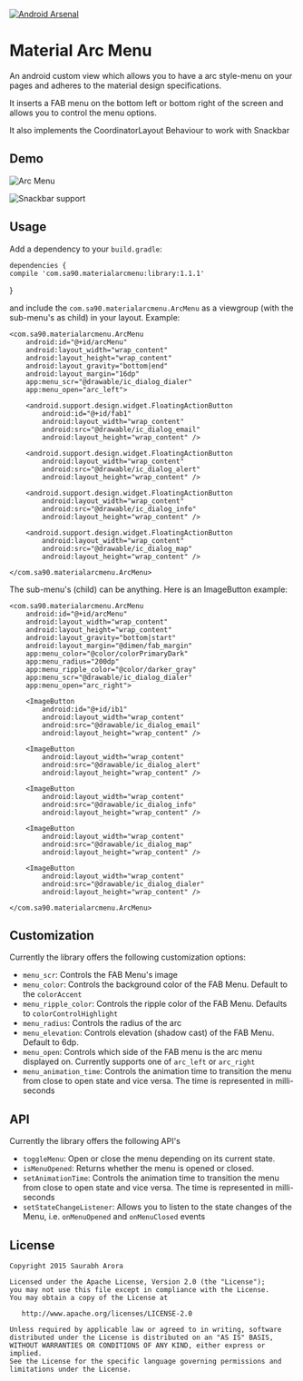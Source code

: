 [![Android Arsenal](https://img.shields.io/badge/Android%20Arsenal-MaterialArcMenu-green.svg?style=true)](https://android-arsenal.com/details/1/2936)

Material Arc Menu
=================

An android custom view which allows you to have a arc style-menu on your pages and adheres to the material design specifications.

It inserts a FAB menu on the bottom left or bottom right of the screen and allows you to control the menu options.

It also implements the CoordinatorLayout Behaviour to work with Snackbar

Demo
-------
![Arc Menu](https://raw.githubusercontent.com/saurabharora90/MaterialArcMenu/develop/assets/show_menu.gif)

![Snackbar support](https://raw.githubusercontent.com/saurabharora90/MaterialArcMenu/develop/assets/snackbar.gif)

Usage
-------
Add a dependency to your `build.gradle`:

    dependencies {
    compile 'com.sa90.materialarcmenu:library:1.1.1'
}

and include the `com.sa90.materialarcmenu.ArcMenu` as a viewgroup (with the sub-menu's as child) in your layout.
Example:

    <com.sa90.materialarcmenu.ArcMenu
        android:id="@+id/arcMenu"
        android:layout_width="wrap_content"
        android:layout_height="wrap_content"
        android:layout_gravity="bottom|end"
        android:layout_margin="16dp"
        app:menu_scr="@drawable/ic_dialog_dialer"
        app:menu_open="arc_left">

        <android.support.design.widget.FloatingActionButton
            android:id="@+id/fab1"
            android:layout_width="wrap_content"
	        android:src="@drawable/ic_dialog_email"
            android:layout_height="wrap_content" />

        <android.support.design.widget.FloatingActionButton
            android:layout_width="wrap_content"
	        android:src="@drawable/ic_dialog_alert"
            android:layout_height="wrap_content" />

        <android.support.design.widget.FloatingActionButton
            android:layout_width="wrap_content"
            android:src="@drawable/ic_dialog_info"
            android:layout_height="wrap_content" />

        <android.support.design.widget.FloatingActionButton
            android:layout_width="wrap_content"
            android:src="@drawable/ic_dialog_map"
            android:layout_height="wrap_content" />

    </com.sa90.materialarcmenu.ArcMenu>

The sub-menu's (child) can be anything. Here is an ImageButton example:

    <com.sa90.materialarcmenu.ArcMenu
        android:id="@+id/arcMenu"
        android:layout_width="wrap_content"
        android:layout_height="wrap_content"
        android:layout_gravity="bottom|start"
        android:layout_margin="@dimen/fab_margin"
        app:menu_color="@color/colorPrimaryDark"
        app:menu_radius="200dp"
        app:menu_ripple_color="@color/darker_gray"
        app:menu_scr="@drawable/ic_dialog_dialer"
        app:menu_open="arc_right">

        <ImageButton
            android:id="@+id/ib1"
            android:layout_width="wrap_content"
            android:src="@drawable/ic_dialog_email"
            android:layout_height="wrap_content" />

        <ImageButton
            android:layout_width="wrap_content"
            android:src="@drawable/ic_dialog_alert"
            android:layout_height="wrap_content" />

        <ImageButton
            android:layout_width="wrap_content"
            android:src="@drawable/ic_dialog_info"
            android:layout_height="wrap_content" />

        <ImageButton
            android:layout_width="wrap_content"
            android:src="@drawable/ic_dialog_map"
            android:layout_height="wrap_content" />

        <ImageButton
            android:layout_width="wrap_content"
	        android:src="@drawable/ic_dialog_dialer"
            android:layout_height="wrap_content" />

    </com.sa90.materialarcmenu.ArcMenu>

Customization
-------
Currently the library offers the following customization options:

 - `menu_scr`: Controls the FAB Menu's image
 - `menu_color`: Controls the background color of the FAB Menu. Default to the `colorAccent`
 - `menu_ripple_color`: Controls the ripple color of the FAB Menu. Defaults to `colorControlHighlight`
 - `menu_radius`: Controls the radius of the arc
 - `menu_elevation`: Controls elevation (shadow cast) of the FAB Menu. Default to 6dp.
 - `menu_open`: Controls which side of the FAB menu is the arc menu displayed on. Currently supports one of `arc_left` or `arc_right`
 - `menu_animation_time`: Controls the animation time to transition the menu from close to open state and vice versa. The time is represented in milli-seconds

API
-------
Currently the library offers the following API's

 - `toggleMenu`: Open or close the menu depending on its current state.
 - `isMenuOpened`: Returns whether the menu is opened or closed.
 - `setAnimationTime`: Controls the animation time to transition the menu from close to open state and vice versa. The time is represented in milli-seconds
 - `setStateChangeListener`: Allows you to listen to the state changes of the Menu, i.e. `onMenuOpened` and `onMenuClosed` events

License
-------

    Copyright 2015 Saurabh Arora

    Licensed under the Apache License, Version 2.0 (the "License");
    you may not use this file except in compliance with the License.
    You may obtain a copy of the License at

       http://www.apache.org/licenses/LICENSE-2.0

    Unless required by applicable law or agreed to in writing, software
    distributed under the License is distributed on an "AS IS" BASIS,
    WITHOUT WARRANTIES OR CONDITIONS OF ANY KIND, either express or implied.
    See the License for the specific language governing permissions and
    limitations under the License.
